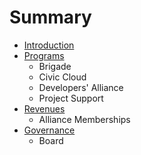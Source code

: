 # Summary

* [Introduction](README.md)
* [Programs](programs/README.md)
   * Brigade
   * Civic Cloud
   * Developers' Alliance
   * Project Support
* [Revenues](revenues/README.md)
   * Alliance Memberships
* [Governance](governance/README.md)
   * Board

